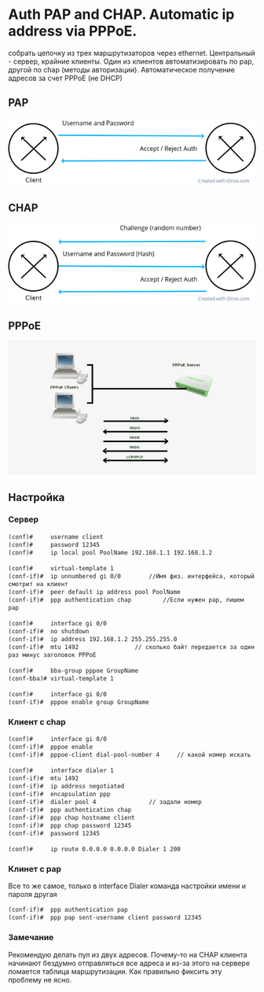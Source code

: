 # Auth PAP and CHAP. Automatic ip address via PPPoE.
собрать цепочку из трех маршрутизаторов через ethernet. Центральный - сервер, крайние клиенты. Один из клиентов автоматизировать по pap, другой по chap (методы авторизации). Автоматическое получение адресов за счет PPPoE (не DHCP)

## PAP
![Alt text](figs/pap.png "PAP")

## CHAP
![Alt text](figs/chap.png "CHAP")

## PPPoE
![Alt text](figs/pppoe.jpeg "PPPoE")

## Настройка

### Сервер
```
(conf)#		username client
(conf)#		password 12345
(conf)#		ip local pool PoolName 192.168.1.1 192.168.1.2

(conf)#		virtual-template 1
(conf-if)#	ip unnumbered gi 0/0		//Имя физ. интерфейса, который смотрит на клиент
(conf-if)#	peer default ip address pool PoolName
(conf-if)#	ppp authentication chap			//Если нужен pap, пишем pap

(conf)#		interface gi 0/0
(conf-if)# 	no shutdown
(conf-if)# 	ip address 192.168.1.2 255.255.255.0
(conf-if)# 	mtu 1492				// сколько байт передается за один раз минус заголовок PPPoE

(conf)# 	bba-group pppoe GroupName
(conf-bba)#	virtual-template 1

(conf)# 	interface gi 0/0
(conf-if)# 	pppoe enable group GroupName
```

### Клиент c chap
```
(conf)# 	interface gi 0/0
(conf-if)#	pppoe enable
(conf-if)#	pppoe-client dial-pool-number 4		// какой номер искать

(conf)#		interface dialer 1
(conf-if)#	mtu 1492
(conf-if)#	ip address negotiated
(conf-if)# 	encapsulation ppp
(conf-if)#	dialer pool 4				// задали номер
(conf-if)#	ppp authentication chap
(conf-if)# 	ppp chap hostname client
(conf-if)# 	ppp chap password 12345
(conf-if)#	password 12345

(conf)#		ip route 0.0.0.0 0.0.0.0 Dialer 1 200
```

### Клинет с pap
Все то же самое, только в interface Dialer команда настройки имени и пароля другая
```
(conf-if)#	ppp authentication pap
(conf-if)# 	ppp pap sent-username client password 12345
```

### Замечание
Рекомендую делать пул из двух адресов. Почему-то на CHAP клиента начинают бездумно отправляться все адреса
и из-за этого на сервере ломается таблица маршрутизации. Как правильно фиксить эту проблему не ясно.